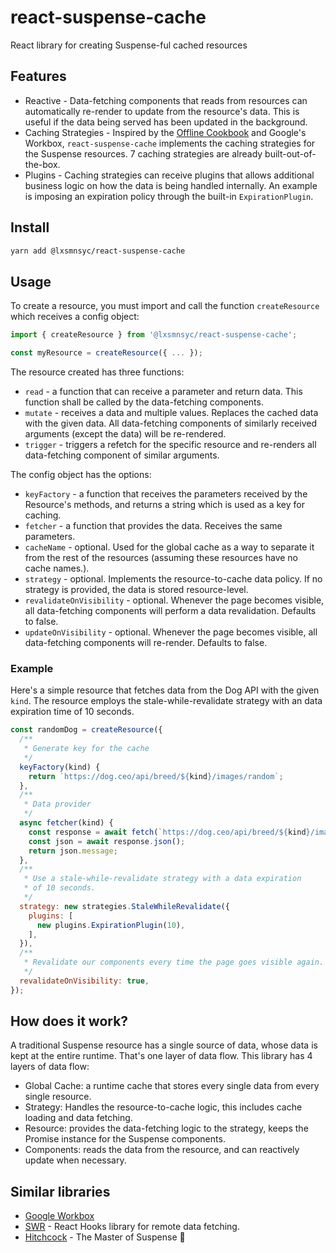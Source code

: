 # react-suspense-cache
React library for creating Suspense-ful cached resources

## Features

* Reactive - Data-fetching components that reads from resources can automatically re-render to update from the resource's data. This is useful if the data being served has been updated in the background.
* Caching Strategies - Inspired by the [Offline Cookbook](https://developers.google.com/web/fundamentals/instant-and-offline/offline-cookbook/) and Google's Workbox, `react-suspense-cache` implements the caching strategies for the Suspense resources. 7 caching strategies are already built-out-of-the-box.
* Plugins - Caching strategies can receive plugins that allows additional business logic on how the data is being handled internally. An example is imposing an expiration policy through the built-in `ExpirationPlugin`.

## Install

```bash
yarn add @lxsmnsyc/react-suspense-cache
```

## Usage

To create a resource, you must import and call the function `createResource` which receives a config object:

```js
import { createResource } from '@lxsmnsyc/react-suspense-cache';

const myResource = createResource({ ... });
```

The resource created has three functions:
* `read` - a function that can receive a parameter and return data. This function shall be called by the data-fetching components.
* `mutate` - receives a data and multiple values. Replaces the cached data with the given data. All data-fetching components of similarly received arguments (except the data) will be re-rendered.
* `trigger` - triggers a refetch for the specific resource and re-renders all data-fetching component of similar arguments.

The config object has the options:
* `keyFactory` - a function that receives the parameters received by the Resource's methods, and returns a string which is used as a key for caching.
* `fetcher` - a function that provides the data. Receives the same parameters.
* `cacheName` - optional. Used for the global cache as a way to separate it from the rest of the resources (assuming these resources have no cache names.).
* `strategy` - optional. Implements the resource-to-cache data policy. If no strategy is provided, the data is stored resource-level.
* `revalidateOnVisibility` - optional. Whenever the page becomes visible, all data-fetching components will perform a data revalidation. Defaults to false.
* `updateOnVisibility` - optional. Whenever the page becomes visible, all data-fetching components will re-render. Defaults to false.

### Example

Here's a simple resource that fetches data from the Dog API with the given `kind`. The resource employs the stale-while-revalidate strategy with an data expiration time of 10 seconds.

```js
const randomDog = createResource({
  /**
   * Generate key for the cache
   */
  keyFactory(kind) {
    return `https://dog.ceo/api/breed/${kind}/images/random`;
  },
  /**
   * Data provider
   */
  async fetcher(kind) {
    const response = await fetch(`https://dog.ceo/api/breed/${kind}/images/random`);
    const json = await response.json();
    return json.message;
  },
  /**
   * Use a stale-while-revalidate strategy with a data expiration
   * of 10 seconds.
   */
  strategy: new strategies.StaleWhileRevalidate({
    plugins: [
      new plugins.ExpirationPlugin(10),
    ],
  }),
  /**
   * Revalidate our components every time the page goes visible again.
   */
  revalidateOnVisibility: true,
});
```

## How does it work?

A traditional Suspense resource has a single source of data, whose data is kept at the entire runtime. That's one layer of data flow. This library has 4 layers of data flow:
- Global Cache: a runtime cache that stores every single data from every single resource.
- Strategy: Handles the resource-to-cache logic, this includes cache loading and data fetching.
- Resource: provides the data-fetching logic to the strategy, keeps the Promise instance for the Suspense components.
- Components: reads the data from the resource, and can reactively update when necessary.

## Similar libraries

- [Google Workbox](https://github.com/GoogleChrome/workbox)
- [SWR](https://github.com/zeit/swr) - React Hooks library for remote data fetching.
- [Hitchcock](https://github.com/pomber/hitchcock) - The Master of Suspense 🍿